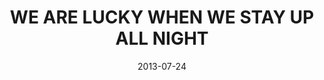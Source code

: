 ---
layout: base.njk
title : 'WE ARE LUCKY WHEN WE STAY UP ALL NIGHT' 
view_title : 'WE ARE LUCKY WHEN WE STAY UP ALL NIGHT' 
year : '2013' 
date : '2013-07-24' 
img_file : '/drawing/weareluckywhenwestayupallnight.png' 
html_file : 'weareluckywhenwestayupallnight' 
next_html : 'ifallasleeptothesoundofyourmachine.html' 
year_order : '14' 
permalink : "title/{{html_file}}.html"
---